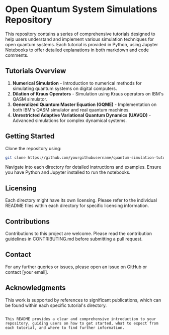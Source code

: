 
# Open Quantum System Simulations Repository

This repository contains a series of comprehensive tutorials designed to help users understand and implement various simulation techniques for open quantum systems. Each tutorial is provided in Python, using Jupyter Notebooks to offer detailed explanations in both markdown and code comments.

## Tutorials Overview

1. **Numerical Simulation** - Introduction to numerical methods for simulating quantum systems on digital computers.
2. **Dilation of Kraus Operators** - Simulation using Kraus operators on IBM's QASM simulator.
3. **Generalized Quantum Master Equation (GQME)** - Implementation on both IBM's QASM simulator and real quantum machines.
4. **Unrestricted Adaptive Variational Quantum Dynamics (UAVQD)** - Advanced simulations for complex dynamical systems.

## Getting Started

Clone the repository using:
```bash
git clone https://github.com/yourgithubusername/quantum-simulation-tutorials.git
```

Navigate into each directory for detailed instructions and examples. Ensure you have Python and Jupyter installed to run the notebooks.

## Licensing

Each directory might have its own licensing. Please refer to the individual README files within each directory for specific licensing information.

## Contributions

Contributions to this project are welcome. Please read the contribution guidelines in CONTRIBUTING.md before submitting a pull request.

## Contact

For any further queries or issues, please open an issue on GitHub or contact [your email].

## Acknowledgments

This work is supported by references to significant publications, which can be found within each specific tutorial's directory.
```

This README provides a clear and comprehensive introduction to your repository, guiding users on how to get started, what to expect from each tutorial, and where to find further information.
